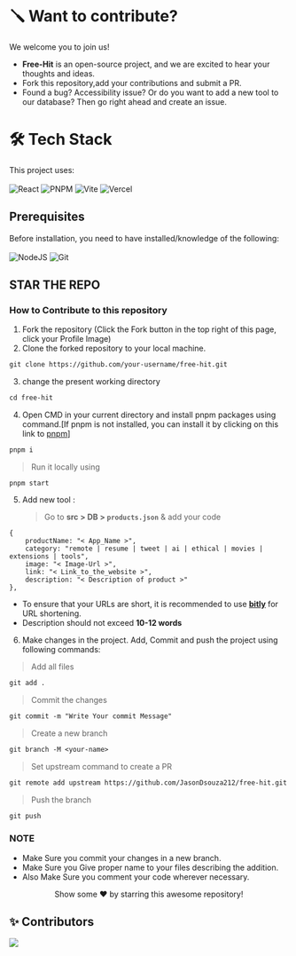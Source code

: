 # 🪛 Want to contribute?

We welcome you to join us!

- **Free-Hit** is an open-source project, and we are excited to hear your thoughts and ideas.
- Fork this repository,add your contributions and submit a PR.
- Found a bug? Accessibility issue? Or do you want to add a new tool to our database? Then go right ahead and create an issue.

# 🛠️ Tech Stack

This project uses: <br><br>
![React](https://img.shields.io/badge/react-%2320232a.svg?style=for-the-badge&logo=react&logoColor=%2361DAFB)
![PNPM](https://img.shields.io/badge/pnpm-%2320232a.svg?style=for-the-badge&logo=pnpm&logoColor=%2361DAFB)
![Vite](https://img.shields.io/badge/vite-%23646CFF.svg?style=for-the-badge&logo=vite&logoColor=white)
![Vercel](https://img.shields.io/badge/vercel-%23000000.svg?style=for-the-badge&logo=vercel&logoColor=white)

## Prerequisites

Before installation, you need to have installed/knowledge of the following:
<br><br>
![NodeJS](https://img.shields.io/badge/node.js-6DA55F?style=for-the-badge&logo=node.js&logoColor=white)
![Git](https://img.shields.io/badge/git-%23F05033.svg?style=for-the-badge&logo=git&logoColor=white)

## STAR THE REPO

### How to Contribute to this repository

1. Fork the repository (Click the Fork button in the top right of this page,
   click your Profile Image)
2. Clone the forked repository to your local machine.

```markdown
git clone https://github.com/your-username/free-hit.git
```

3. change the present working directory

```markdown
cd free-hit
```

4. Open CMD in your current directory and install pnpm packages using command.[If pnpm is not installed, you can install it by clicking on this link to [pnpm](https://pnpm.io/installation)]

```markdown
pnpm i
```

> Run it locally using

```
pnpm start
```

5. Add new tool :
   > Go to **src > DB > `products.json`** & add your code

```
{
    productName: "< App_Name >",
    category: "remote | resume | tweet | ai | ethical | movies | extensions | tools",
    image: "< Image-Url >",
    link: "< Link_to_the_website >",
    description: "< Description of product >"
},
```

- To ensure that your URLs are short, it is recommended to use **[bitly](https://bitly.com/)** for URL shortening.
- Description should not exceed **10-12 words**

6. Make changes in the project. Add, Commit and push the project using following commands:

> Add all files

```markdown
git add .
```

> Commit the changes

```markdown
git commit -m "Write Your commit Message"
```

> Create a new branch

```diff
git branch -M <your-name>
```

> Set upstream command to create a PR

```diff
git remote add upstream https://github.com/JasonDsouza212/free-hit.git
```

> Push the branch

```markdown
git push
```

### NOTE

- Make Sure you commit your changes in a new branch.
- Make Sure you Give proper name to your files describing the addition.
- Also Make Sure you comment your code wherever necessary.

<div align="center">
Show some ❤️ by starring this awesome repository!
</div>

## ✨ Contributors

<a href="https://github.com/jasondsouza212/free-hit/graphs/contributors">
  <img src="https://contrib.rocks/image?repo=jasondsouza212/free-hit" />
</a>
